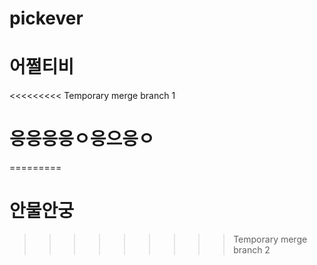 # pickever
# 어쩔티비
<<<<<<<<< Temporary merge branch 1
# 응응응응ㅇ응으응ㅇ
=========
# 안물안궁
>>>>>>>>> Temporary merge branch 2

